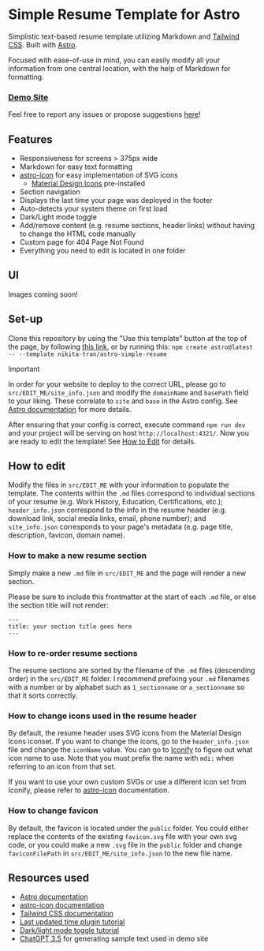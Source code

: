 # Simple Resume Template for Astro

Simplistic text-based resume template utilizing Markdown and [Tailwind CSS](https://tailwindcss.com). Built with [Astro](https://astro.build).

Focused with ease-of-use in mind, you can easily modify all your information from one central location, with the help of Markdown for formatting.

### [Demo Site](https://nikitatran.github.io/astro-simple-resume/)

Feel free to report any issues or propose suggestions [here](https://github.com/nikitatran/astro-simple-resume/issues)!

## Features
- Responsiveness for screens > 375px wide
- Markdown for easy text formatting
- [astro-icon](https://github.com/natemoo-re/astro-icon) for easy implementation of SVG icons
  - [Material Design Icons](https://icon-sets.iconify.design/mdi/) pre-installed
- Section navigation
- Displays the last time your page was deployed in the footer
- Auto-detects your system theme on first load
- Dark/Light mode toggle
- Add/remove content (e.g. resume sections, header links) without having to change the HTML code manually
- Custom page for 404 Page Not Found
- Everything you need to edit is located in one folder

## UI
Images coming soon!

## Set-up
Clone this repository by using the "Use this template" button at the top of the page, by following [this link](https://github.com/new?template_name=astro-simple-resume&template_owner=nikitatran), or by running this: `npm create astro@latest -- --template nikita-tran/astro-simple-resume`

> [!IMPORTANT]
> In order for your website to deploy to the correct URL, please go to `src/EDIT_ME/site_info.json` and modify the `domainName` and `basePath` field to your liking. These correlate to `site` and `base` in the Astro config. See [Astro documentation](https://docs.astro.build/en/reference/configuration-reference/#top-level-options) for more details.

After ensuring that your config is correct, execute command `npm run dev` and your project will be serving on host `http://localhost:4321/`. Now you are ready to edit the template! See [How to Edit](#how-to-edit) for details.

## How to edit
Modify the files in  ``src/EDIT_ME`` with your information to populate the template. The contents within the `.md` files correspond to individual sections of your resume (e.g. Work History, Education, Certifications, etc.); `header_info.json` correspond to the info in the resume header (e.g. download link, social media links, email, phone number); and `site_info.json` corresponds to your page's metadata (e.g. page title, description, favicon, domain name).

### How to make a new resume section
Simply make a new `.md` file in `src/EDIT_ME` and the page will render a new section. 

Please be sure to include this frontmatter at the start of each `.md` file, or else the section title will not render:
```
---
title: your section title goes here
---
```

### How to re-order resume sections
The resume sections are sorted by the filename of the `.md` files (descending order) in the ``src/EDIT_ME`` folder. I recommend prefixing your `.md` filenames with a number or by alphabet such as `1_sectionname` or `a_sectionname` so that it sorts correctly.

### How to change icons used in the resume header
By default, the resume header uses SVG icons from the Material Design Icons iconset. If you want to change the icons, go to the `header_info.json` file and change the `iconName` value. You can go to [Iconify](https://icon-sets.iconify.design/mdi/) to figure out what icon name to use. Note that you must prefix the name with `mdi:` when referring to an icon from that set.

If you want to use your own custom SVGs or use a different icon set from Iconify, please refer to [astro-icon](https://github.com/natemoo-re/astro-icon?tab=readme-ov-file#usage) documentation.

### How to change favicon
By default, the favicon is located under the `public` folder. You could either replace the contents of the existing `favicon.svg` file with your own svg code, or you could make a new `.svg` file in the `public` folder and change `faviconFilePath` in `src/EDIT_ME/site_info.json` to the new file name.

## Resources used
- [Astro documentation](https://docs.astro.build/en/getting-started/)
- [astro-icon documentation](https://github.com/natemoo-re/astro-icon#astro-icon)
- [Tailwind CSS documentation](https://tailwindcss.com/docs/installation)
- [Last updated time plugin tutorial](https://docs.astro.build/en/recipes/modified-time/)
- [Dark/light mode toggle tutorial](https://docs.astro.build/en/tutorial/6-islands/2/#add-client-side-interactivity)
- [ChatGPT 3.5](https://chat.openai.com) for generating sample text used in demo site